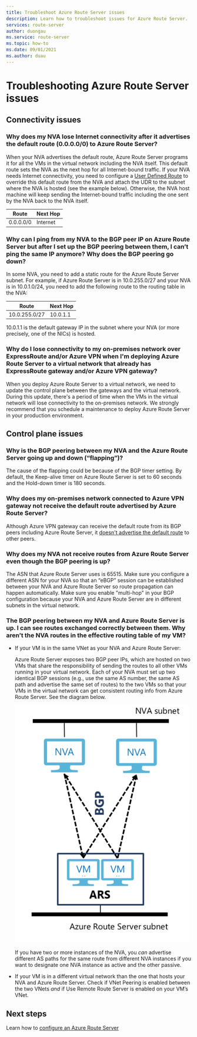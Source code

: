 ```yaml
---
title: Troubleshoot Azure Route Server issues
description: Learn how to troubleshoot issues for Azure Route Server.
services: route-server
author: duongau
ms.service: route-server
ms.topic: how-to
ms.date: 09/01/2021
ms.author: duau
---
```


# Troubleshooting Azure Route Server issues

## Connectivity issues

### Why does my NVA lose Internet connectivity after it advertises the default route (0.0.0.0/0) to Azure Route Server?
When your NVA advertises the default route, Azure Route Server programs it for all the VMs in the virtual network including the NVA itself. This default route sets the NVA as the next hop for all Internet-bound traffic. If your NVA needs Internet connectivity, you need to configure a [User Defined Route](../virtual-network/virtual-networks-udr-overview.md) to override this default route from the NVA and attach the UDR to the subnet where the NVA is hosted (see the example below). Otherwise, the NVA host machine will keep sending the Internet-bound traffic including the one sent by the NVA back to the NVA itself.

| Route | Next Hop |
|-------|----------|
| 0.0.0.0/0 | Internet |


### Why can I ping from my NVA to the BGP peer IP on Azure Route Server but after I set up the BGP peering between them, I can’t ping the same IP anymore? Why does the BGP peering go down?

In some NVA, you need to add a static route for the Azure Route Server subnet. For example, if Azure Route Server is in 10.0.255.0/27 and your NVA is in 10.0.1.0/24, you need to add the following route to the routing table in the NVA:

| Route | Next Hop |
|-------|----------|
| 10.0.255.0/27 | 10.0.1.1 |

10.0.1.1 is the default gateway IP in the subnet where your NVA (or more precisely, one of the NICs) is hosted.

### Why do I lose connectivity to my on-premises network over ExpressRoute and/or Azure VPN when I'm deploying Azure Route Server to a virtual network that already has ExpressRoute gateway and/or Azure VPN gateway?
When you deploy Azure Route Server to a virtual network, we need to update the control plane between the gateways and the virtual network. During this update, there's a period of time when the VMs in the virtual network will lose connectivity to the on-premises network. We strongly recommend that you schedule a maintenance to deploy Azure Route Server in your production environment.  

## Control plane issues

### Why is the BGP peering between my NVA and the Azure Route Server going up and down (“flapping”)?

The cause of the flapping could be because of the BGP timer setting. By default, the Keep-alive timer on Azure Route Server is set to 60 seconds and the Hold-down timer is 180 seconds.

### Why does my on-premises network connected to Azure VPN gateway not receive the default route advertised by Azure Route Server?

Although Azure VPN gateway can receive the default route from its BGP peers including Azure Route Server, it [doesn't advertise the default route](../vpn-gateway/vpn-gateway-vpn-faq.md#what-address-prefixes-will-azure-vpn-gateways-advertise-to-me) to other peers. 

### Why does my NVA not receive routes from Azure Route Server even though the BGP peering is up?

The ASN that Azure Route Server uses is 65515. Make sure you configure a different ASN for your NVA so that an “eBGP” session can be established between your NVA and Azure Route Server so route propagation can happen automatically. Make sure you enable "multi-hop" in your BGP configuration because your NVA and Azure Route Server are in different subnets in the virtual network.

### The BGP peering between my NVA and Azure Route Server is up. I can see routes exchanged correctly between them. Why aren’t the NVA routes in the effective routing table of my VM? 

* If your VM is in the same VNet as your NVA and Azure Route Server:

     Azure Route Server exposes two BGP peer IPs, which are hosted on two VMs that share the responsibility of sending the routes to all other VMs running in your virtual network. Each of your NVA must set up two identical BGP sessions (e.g., use the same AS number, the same AS path and advertise the same set of routes) to the two VMs so that your VMs in the virtual network can get consistent routing info from Azure Route Server. See the diagram below.

    ![Diagram showing a network virtual appliance with Route Server.](./media/faq/network-virtual-appliances.png)

    If you have two or more instances of the NVA, you *can* advertise different AS paths for the same route from different NVA instances if you want to designate one NVA instance as active and the other passive.

* If your VM is in a different virtual network than the one that hosts your NVA and Azure Route Server. Check if VNet Peering is enabled between the two VNets *and* if Use Remote Route Server is enabled on your VM’s VNet.

## Next steps

Learn how to [configure an Azure Route Server](quickstart-configure-route-server-powershell.md)
